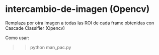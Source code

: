 # intercambio-de-imagen (Opencv)
Remplaza por otra imagen a todas las ROI de cada frame obtenidas con Cascade Classifier (Opencv)

Como usar:

>> python man_pac.py <Dir Cacade Classifier> <Imagen>
